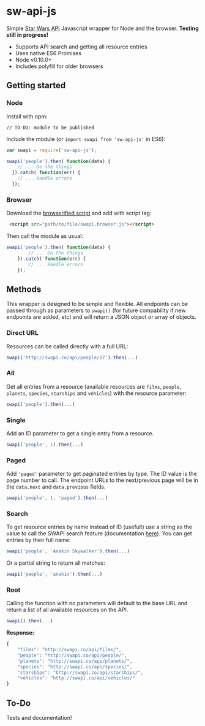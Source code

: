 # sw-api-js
Simple [Star Wars API](http://swapi.co) Javascript wrapper for Node and the browser. **Testing still in progress!**
* Supports API search and getting all resource entries
* Uses native ES6 Promises
* Node v0.10.0+
* Includes polyfill for older browsers

## Getting started

### Node
Install with npm:
```
// TO-DO: module to be published
```
Include the module (or `import swapi from 'sw-api-js'` in ES6):
```javascript
var swapi = require('sw-api-js');

swapi('people').then( function(data) {
    // ... Do the things
  }).catch( function(err) {
    // ... Handle errors
  });
```

### Browser
Download the [browserified script](lib/swapi.browser.js) and add with script tag:
```html
 <script src="path/to/file/swapi.browser.js"></script>
```
Then call the module as usual:
```javascript
swapi('people').then( function(data) {
        // ... Do the things
    }).catch( function(err) {
        // ... Handle errors
    });
```

## Methods
This wrapper is designed to be simple and flexible. All endpoints can be passed through as parameters to `swapi()` (for future compability if new endpoints are added, etc) and will return a JSON object or array of objects.
### Direct URL
Resources can be called directly with a full URL:
```javascript
swapi('http://swapi.co/api/people/17').then(...)
```
### All
Get all entries from a resource (available resources are `films`,  `people`, `planets`, `species`, `starships` and `vehicles`) with the resource parameter:
```javascript
swapi('people').then(...)
```
### Single
Add an ID parameter to get a single entry from a resource.
```javascript
swapi('people', 1).then(...)
```
### Paged
Add `'paged'` parameter to get paginated entries by type. The ID value is the page number to call. The endpoint URLs to the next/previous page will be in the `data.next` and `data.previous` fields.
```javascript
swapi('people', 1, 'paged').then(...)
```
### Search
To get resource entries by name instead of ID (useful!) use a string as the value to call the SWAPI search feature (documentation [here](http://swapi.co/documentation#search)). You can get entries by their full name:
```javascript
swapi('people', 'Anakin Skywalker').then(...)
```
Or a partial string to return all matches:
```javascript
swapi('people', 'anakin').then(...)
```
### Root
Calling the function with no parameters will default to the base URL and return a list of all available resources on the API.
```javascript
swapi().then(...)
```
**Response:**
```javascript
{
    "films": "http://swapi.co/api/films/",
    "people": "http://swapi.co/api/people/",
    "planets": "http://swapi.co/api/planets/",
    "species": "http://swapi.co/api/species/",
    "starships": "http://swapi.co/api/starships/",
    "vehicles": "http://swapi.co/api/vehicles/"
}
```
## To-Do
Tests and documentation!
